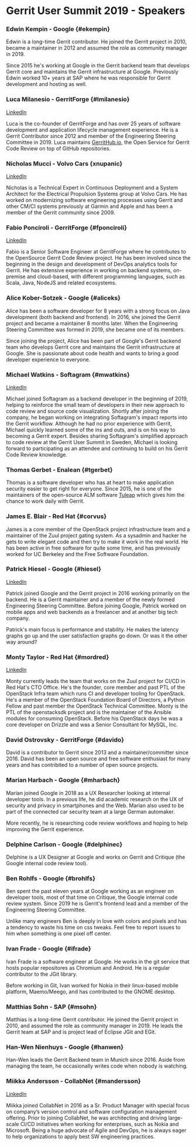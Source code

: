 # Gerrit User Summit 2019 - Speakers

### Edwin Kempin - Google {#ekempin}

Edwin is a long-time Gerrit contributor. He joined the Gerrit project in 2010,
became a maintainer in 2012 and assumed the role as community manager in 2019.

Since 2015 he's working at Google in the Gerrit backend team that develops
Gerrit core and maintains the Gerrit infrastructure at Google. Previously Edwin
worked 10+ years at SAP where he was responsible for Gerrit development and
hosting as well.

### Luca Milanesio - GerritForge {#lmilanesio}

[LinkedIn](https://www.linkedin.com/in/lucamilanesio/)

Luca is the co-founder of GerritForge and has over 25 years of software development
and application lifecycle management experience.
He is a Gerrit Contributor since 2012 and member of the Engineering Steering Committee in 2019.
Luca maintains [GerritHub.io](https://gerrithub.io), the Open Service for Gerrit Code Review
on top of GitHub repositories.

### Nicholas Mucci - Volvo Cars {xnupanic}

[LinkedIn](https://www.linkedin.com/in/nmucci/)

Nicholas is a Technical Expert in Continuous Deployment and a System Architect
for the Electrical Propulsion Systems group at Volvo Cars.  He has worked on
modernizing software engineering processes using Gerrit and other CM/CI systems
previously at Garmin and Apple and has been a member of the Gerrit community
since 2009.

### Fabio Ponciroli - GerritForge {#fponciroli}

[LinkedIn](https://uk.linkedin.com/in/fponciroli/)

Fabio is a Senior Software Engineer at GerritForge where he contributes to the
OpenSource Gerrit Code Review project.
He has been involved since the beginning in the design and development of DevOps
analytics tools for Gerrit.
He has extensive experience in working on backend systems, on-premise and
cloud-based, with different programming languages, such as Scala, Java, NodeJS
and related ecosystems.

### Alice Kober-Sotzek - Google {#aliceks}

Alice has been a software developer for 8 years with a strong focus on Java
development (both backend and frontend). In 2016, she joined the Gerrit
project and became a maintainer 8 months later. When the Engineering Steering
Committee was formed in 2019, she became one of its members.

Since joining the project, Alice has been part of Google's Gerrit backend team
who develops Gerrit core and maintains the Gerrit infrastructure at Google.
She is passionate about code health and wants to bring a good developer
experience to everyone.


### Michael Watkins - Softagram {#mwatkins}

[LinkedIn](https://www.linkedin.com/in/watkinsmi/)

Michael joined Softagram as a backend developer in the beginning of 2019,
helping to reinforce the small team of developers in their new approach to
code review and source code visualization. Shortly after joining the company,
he began working on integrating Softagram's impact reports into the Gerrit
workflow. Although he had no prior experience with Gerrit, Michael quickly
learned some of the ins and outs, and is on his way to becoming a Gerrit
expert. Besides sharing Softagram's simplified approach to code review at
the Gerrit User Summit in Sweden, Michael is looking forward to participating
as an attendee and continuing to build on his Gerrit Code Review knowledge.


### Thomas Gerbet - Enalean {#tgerbet}

Thomas is a software developer who has at heart to make application
security easier to get right for everyone.
Since 2015, he is one of the maintainers of the open-source ALM software
[Tuleap](https://www.tuleap.org/) which gives him the chance to work daily
with Gerrit.

### James E. Blair - Red Hat {#corvus}

James is a core member of the OpenStack project infrastructure team
and a maintainer of the Zuul project gating system. As a sysadmin and
hacker he gets to write elegant code and then try to make it work in
the real world. He has been active in free software for quite some
time, and has previously worked for UC Berkeley and the Free Software
Foundation.

### Patrick Hiesel - Google {#hiesel}

[LinkedIn](https://www.linkedin.com/in/patrickhiesel/)

Patrick joined Google and the Gerrit project in 2016 working primarily on the
backend. He is a Gerrit maintainer and a member of the newly formed Engineering
Steering Committee. Before joining Google, Patrick worked on mobile apps and web
backends as a freelancer and at another big tech company.

Patrick's main focus is performance and stability. He makes the latency graphs
go up and the user satisfaction graphs go down. Or was it the other way around?

### Monty Taylor - Red Hat {#mordred}

[LinkedIn](https://www.linkedin.com/in/montytaylor)

Monty currently leads the team that works on the Zuul project for
CI/CD in Red Hat's CTO Office. He's the founder, core member and past
PTL of the OpenStack Infra team which runs CI and developer tooling
for OpenStack. He's a member of the OpenStack Foundation Board of
Directors, a Python Fellow and past member the OpenStack Technical
Committee. Monty is the PTL of the openstacksdk project and is the
maintainer of the Ansible modules for consuming OpenStack. Before his
OpenStack days he was a core developer on Drizzle and was a Senior
Consultant for MySQL, Inc.

### David Ostrovsky - GerritForge {#davido}

David is a contributor to Gerrit since 2013 and a maintainer/committer
since 2016. David has been an open source and free software enthusiast
for many years and has contribited to a number of open source projects.

### Marian Harbach - Google {#mharbach}

Marian joined Google in 2018 as a UX Researcher looking at internal developer
tools. In a previous life, he did academic research on the UX of security and
privacy in smartphones and the Web. Marian also used to be part of the connected
car security team at a large German automaker.

More recently, he is researching code review workflows and hoping to help improving
the Gerrit experience.

### Delphine Carlson - Google {#delphinec}

Delphine is a UX Designer at Google and works on Gerrit and Critique (the
Google internal code review tool).

### Ben Rohlfs - Google {#brohlfs}

Ben spent the past eleven years at Google working as an engineer on developer
tools, most of that time on Critique, the Google internal code review system.
Since 2019 he is Gerrit's frontend lead and a member of the Engineering Steering
Committee.

Unlike many engineers Ben is deeply in love with colors and pixels and has a
tendency to waste his time on css tweaks. Feel free to report issues to him
when something is one pixel off center.

### Ivan Frade - Google {#ifrade}

Ivan Frade is a software engineer at Google. He works in the git service
that hosts popular repositores as Chromium and Android. He is a regular
contributor to the JGit library.

Before working in Git, Ivan worked for Nokia in their linux-based mobile
platform, Maemo/Meego, and has contributed to the GNOME desktop.

### Matthias Sohn - SAP {#msohn}

Matthias is a long-time Gerrit contributor. He joined the Gerrit project in 2010,
and assumed the role as community manager in 2019.  He leads the Gerrit team at
SAP and is project lead of Eclipse JGit and EGit.


### Han-Wen Nienhuys - Google {#hanwen}

Han-Wen leads the Gerrit Backend team in Munich since 2016. Aside from managing
the team, he occasionally writes code when nobody is watching.

### Miikka Andersson - CollabNet {#mandersson}

[LinkedIn](https://www.linkedin.com/in/miikkaandersson/)

Miikka joined CollabNet in 2016 as a Sr. Product Manager with special focus on
company’s version control and software configuration management offering. Prior
to joining CollabNet, he was architecting and driving large-scale CI/CD initiatives
when working for enterprises, such as Nokia and Microsoft. Being a huge advocate
of Agile and DevOps, he is always eager to help organizations to apply best SW
engineering practices.
